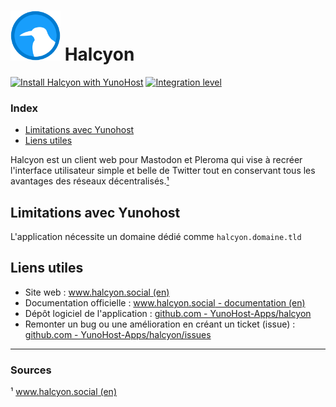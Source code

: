 # <img src="/images/halcyon_logo.png" width="80px" alt="logo de Halcyon"> Halcyon

[![Install Halcyon with YunoHost](https://install-app.yunohost.org/install-with-yunohost.png)](https://install-app.yunohost.org/?app=halcyon) [![Integration level](https://dash.yunohost.org/integration/halcyon.svg)](https://dash.yunohost.org/appci/app/halcyon)

### Index

- [Limitations avec Yunohost](#limitations-avec-yunohost)
- [Liens utiles](#liens-utiles)

Halcyon est un client web pour Mastodon et Pleroma qui vise à recréer l'interface utilisateur simple et belle de Twitter tout en conservant tous les avantages des réseaux décentralisés.[¹](#sources)

## Limitations avec Yunohost

L'application nécessite un domaine dédié comme `halcyon.domaine.tld`

## Liens utiles

 + Site web : [www.halcyon.social (en)](https://www.halcyon.social/)
 + Documentation officielle : [www.halcyon.social - documentation (en)](https://www.halcyon.social/documentation.php)
 + Dépôt logiciel de l'application : [github.com - YunoHost-Apps/halcyon](https://github.com/YunoHost-Apps/halcyon_ynh)
 + Remonter un bug ou une amélioration en créant un ticket (issue) : [github.com - YunoHost-Apps/halcyon/issues](https://github.com/YunoHost-Apps/halcyon_ynh/issues)

------

### Sources

¹ [www.halcyon.social (en)](https://www.halcyon.social/)
